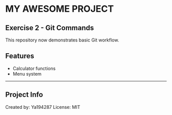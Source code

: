 # MY AWESOME PROJECT
## Exercise 2 - Git Commands
This repository now demonstrates basic Git workflow.

## Features
- Calculator functions
- Menu system

---
## Project Info
Created by: Ya194287
License: MIT
